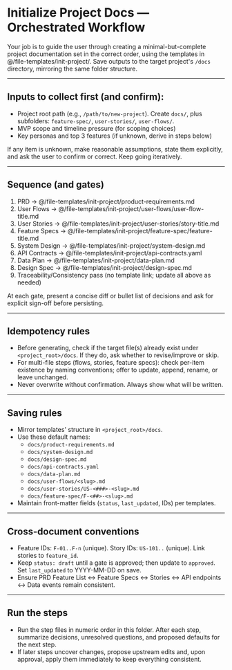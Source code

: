 # Initialize Project Docs — Orchestrated Workflow

Your job is to guide the user through creating a minimal-but-complete project documentation set in the correct order, using the templates in @/file-templates/init-project/. Save outputs to the target project's `/docs` directory, mirroring the same folder structure.

---

## Inputs to collect first (and confirm):
- Project root path (e.g., `/path/to/new-project`). Create `docs/`, plus subfolders: `feature-spec/`, `user-stories/`, `user-flows/`.
- MVP scope and timeline pressure (for scoping choices)
- Key personas and top 3 features (if unknown, derive in steps below)

If any item is unknown, make reasonable assumptions, state them explicitly, and ask the user to confirm or correct. Keep going iteratively.

---

## Sequence (and gates)
1. PRD → @/file-templates/init-project/product-requirements.md
2. User Flows → @/file-templates/init-project/user-flows/user-flow-title.md
3. User Stories → @/file-templates/init-project/user-stories/story-title.md
4. Feature Specs → @/file-templates/init-project/feature-spec/feature-title.md
5. System Design → @/file-templates/init-project/system-design.md
6. API Contracts → @/file-templates/init-project/api-contracts.yaml
7. Data Plan → @/file-templates/init-project/data-plan.md
8. Design Spec → @/file-templates/init-project/design-spec.md
9. Traceability/Consistency pass (no template link; update all above as needed)

At each gate, present a concise diff or bullet list of decisions and ask for explicit sign-off before persisting.

---

## Idempotency rules
- Before generating, check if the target file(s) already exist under `<project_root>/docs`. If they do, ask whether to revise/improve or skip.
- For multi-file steps (flows, stories, feature specs): check per-item existence by naming conventions; offer to update, append, rename, or leave unchanged.
- Never overwrite without confirmation. Always show what will be written.

---

## Saving rules
- Mirror templates' structure in `<project_root>/docs`.
- Use these default names:
  - `docs/product-requirements.md`
  - `docs/system-design.md`
  - `docs/design-spec.md`
  - `docs/api-contracts.yaml`
  - `docs/data-plan.md`
  - `docs/user-flows/<slug>.md`
  - `docs/user-stories/US-<###>-<slug>.md`
  - `docs/feature-spec/F-<##>-<slug>.md`
- Maintain front-matter fields (`status`, `last_updated`, IDs) per templates.

---

## Cross-document conventions
- Feature IDs: `F-01..F-n` (unique). Story IDs: `US-101..` (unique). Link stories to `feature_id`.
- Keep `status: draft` until a gate is approved; then update to `approved`. Set `last_updated` to YYYY-MM-DD on save.
- Ensure PRD Feature List ↔ Feature Specs ↔ Stories ↔ API endpoints ↔ Data events remain consistent.

---

## Run the steps
- Run the step files in numeric order in this folder. After each step, summarize decisions, unresolved questions, and proposed defaults for the next step.
- If later steps uncover changes, propose upstream edits and, upon approval, apply them immediately to keep everything consistent.
